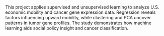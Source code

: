 This project applies supervised and unsupervised learning to analyze U.S. economic mobility and cancer gene expression data. Regression reveals factors influencing upward mobility, while clustering and PCA uncover patterns in tumor gene profiles. The study demonstrates how machine learning aids social policy insight and cancer classification.

